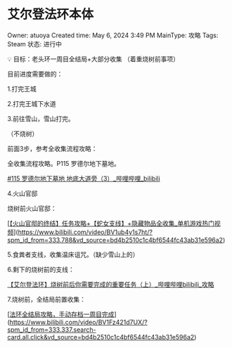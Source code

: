 # 艾尔登法环本体

Owner: atuoya
Created time: May 6, 2024 3:49 PM
MainType: 攻略
Tags: Steam
状态: 进行中

<aside>
💡 目标：老头环一周目全结局+大部分收集 （着重烧树前事项）


</aside>

目前进度需要做的：

1.打完王城

2.打完王城下水道

3.前往雪山，雪山打完。

（不烧树）

前面3步，参考全收集流程攻略：

全收集流程攻略。P115 罗德尔地下墓地。 

[#115 罗德尔地下墓地 地底大道旁（3）_哔哩哔哩_bilibili](https://www.bilibili.com/video/BV1C34y1b7gM?p=115&vd_source=bd4b2510c1c4bf6544fc43ab31e596a2)

4.火山官邸

烧树前火山官邸：

[[【火山官邸的终结】任务攻略+【蛇女支线】+隐藏物品全收集_单机游戏热门视频](https://www.bilibili.com/video/BV1ub4y1s7ht/?spm_id_from=333.788&vd_source=bd4b2510c1c4bf6544fc43ab31e596a2)](https://www.bilibili.com/video/BV1ub4y1s7ht/?spm_id_from=333.788&vd_source=bd4b2510c1c4bf6544fc43ab31e596a2)

5.食粪者支线，收集温床诅咒。（缺少雪山上的）

6.剩下的烧树前的支线：

[【艾尔登法环】烧树前后你需要完成的重要任务（上）_哔哩哔哩bilibili_攻略](https://www.bilibili.com/video/BV1Za411v7tr/?spm_id_from=333.337.search-card.all.click&vd_source=bd4b2510c1c4bf6544fc43ab31e596a2)

7.烧树前，全结局前置收集：

[[法环全结局攻略，手动存档一周目完成](https://www.bilibili.com/video/BV1Fz421d7UX/?spm_id_from=333.337.search-card.all.click&vd_source=bd4b2510c1c4bf6544fc43ab31e596a2)](https://www.bilibili.com/video/BV1Fz421d7UX/?spm_id_from=333.337.search-card.all.click&vd_source=bd4b2510c1c4bf6544fc43ab31e596a2)